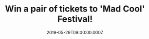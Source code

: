 ---
campaign-uuid: "c-b1cac1fb-40ee-4ced-86db-02a3e4f5454c"
type: "Competition"
category: "Tickets"
date: "2019-05-29T09:00:00.000Z"
end-date: "2019-06-25T23:59:00.000Z"
disable-form: false
is_promoted: true
has_entry_page: true
title: "Win a pair of tickets to 'Mad Cool' Festival!"
competition-description: "<p>Hey you! We have tickets to Mad Cool Festival 2019 in\
  \ Madrid – taking place from July 11-13 – to give away for free! With a stellar\
  \ lined-up of world-class acts (who don’t take to the stage until the evening, allowing\
  \ you sunbathing time in the day), it’s a real highlight of festival season. More\
  \ info <a href=\"https://madcoolfestival.es/en/index.php\">here!</a> </p></p>\n\
  <p>Want to come along with us? Click below for a chance to win.</p>\n\_\n"
hero-header: "Win a pair of tickets to 'Mad Cool' Festival!"
terms-confirmation: "mad-cool-terms-and-conditions.pdf"
banner-img: "https://assets.expresslyapp.com/asset-a030241a-3f80-4083-84e7-45fe6f84712a.jpg"
logo-left-href: "aaa.nme.com"
logo-left-image: "https://assets.expresslyapp.com/asset-4fb78c65-aae1-4523-90a5-1ec7b1df25c3.jpg"
logo-left-title: "NME AAA"
bg-image-hero: "https://assets.expresslyapp.com/asset-6b3801f0-f9ec-4904-9a71-2ef133d24a79.jpg"
bg-image-first: "https://assets.expresslyapp.com/asset-0495f158-4177-48ca-8c82-bf3c66e71a49.jpg"
bg-image-second: "https://assets.expresslyapp.com/asset-7f7a9aaf-8c26-4c01-8592-59cd6b169ed5.jpg"
bg-image-third: "https://assets.expresslyapp.com/asset-130ada0b-3920-4bbf-8404-88eafcfd07aa.jpg"
section1-content: "<p>This year’s line-up is genuinely jaw-dropping, featuring a massive\
  \ cast that includes the likes of –\_deep breath\_– The Cure, Bon Iver, Noel Gallagher,\
  \ Smashing Pumpkins, Vampire Weekend, The National, Greta Van Fleet, Mogwai, Teenage\
  \ Fanclub, The Twilight Sad and The 1975.</p>\n\_<p>Want\_more? Okay, greedy – how\
  \ about The Chemical Brothers, Iggy Pop, Disclosure (a DJ Set), Vince Staples, Sharon\
  \ Van Etten, Robyn, Years & Years and Miles Kane, as well as rising Spanish talent?</p>\n"
section2-content: "<p>Aaaand relax. For those of us more accustomed to UK festivals,\
  \ Mad Cool is a paradise where there’s no mud (the ground is astroturfed, a small\
  \ detail that makes the world of difference when your home is a festival site for\
  \ a few days), palm trees sway in the breeze and the views are so picturesque that\
  \ you long to see them from atop the enormous on-site ferris wheel.</p>\n"
section3-content: "<p>If you are over 18, complete the form below to be in with a\
  \ chance to get Mad Cool in Madrid!</p>\n\_<p>Good luck!</p>\n"
entry-title: "Win a pair of tickets to 'Mad Cool' Festival!"
entry-content: "<p>Enter the draw to win a pair of tickets to 'Mad Cool' Festival\
  \ by entering below before 23:59 on 25th of June 2019.</p>\n"
has-winner: false
prize-description: "Winner wins x2 general admittance tickets to 3-day festival."
prize-restrictions: "The winner is responsible for all expenses and travel and accommodation\
  \ arrangements included in the prize, including any necessary travel documents,\
  \ passports and visas."
country-restrictions:
- "GB"
---